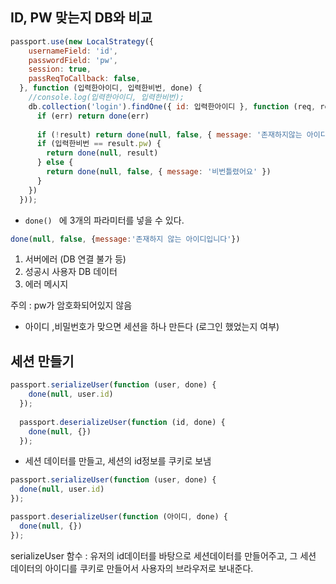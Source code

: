 ## ID, PW 맞는지 DB와 비교


```js
passport.use(new LocalStrategy({
    usernameField: 'id',
    passwordField: 'pw',
    session: true,
    passReqToCallback: false,
  }, function (입력한아이디, 입력한비번, done) {
    //console.log(입력한아이디, 입력한비번);
    db.collection('login').findOne({ id: 입력한아이디 }, function (req, res) {
      if (err) return done(err)
  
      if (!result) return done(null, false, { message: '존재하지않는 아이디요' })
      if (입력한비번 == result.pw) {
        return done(null, result)
      } else {
        return done(null, false, { message: '비번틀렸어요' })
      }
    })
  }));
```

- ```done() ``` 에 3개의 파라미터를 넣을 수 있다.


```js
done(null, false, {message:'존재하지 않는 아이디입니다'})
```

1. 서버에러 (DB 연결 불가 등)
2. 성공시 사용자 DB 데이터 
3. 에러 메시지 

주의 : pw가 암호화되어있지 않음 

- 아이디 ,비밀번호가 맞으면 세션을 하나 만든다 (로그인 했었는지 여부)


## 세션 만들기

```js
passport.serializeUser(function (user, done) {
    done(null, user.id)
  });
  
  passport.deserializeUser(function (id, done) {
    done(null, {})
  }); 
```

- 세션 데이터를 만들고, 세션의 id정보를 쿠키로 보냄 

```js
passport.serializeUser(function (user, done) {
  done(null, user.id)
});

passport.deserializeUser(function (아이디, done) {
  done(null, {})
}); 
```

serializeUser 함수 : 유저의 id데이터를 바탕으로 세션데이터를 만들어주고,
그 세션 데이터의 아이디를 쿠키로 만들어서 사용자의 브라우저로 보내준다. 
 


